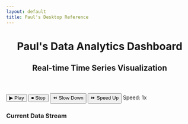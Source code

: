 ```yaml
---
layout: default
title: Paul's Desktop Reference
---
```


<link rel="stylesheet" href="/info/_css/dashboard.css">

<div class="dashboard-container">
  <header class="dashboard-header">
    <h1>Paul's Data Analytics Dashboard</h1>
    <h2>Real-time Time Series Visualization</h2>
  </header>

  <div class="dashboard-controls">
    <div class="control-panel">
      <button id="playBtn">▶ Play</button>
      <button id="stopBtn">⏹ Stop</button>
      <button id="slowBtn">⏪ Slow Down</button>
      <button id="fastBtn">⏩ Speed Up</button>
      <span class="speed-indicator">Speed: <span id="speedDisplay">1x</span></span>
    </div>
  </div>

  <div class="dashboard-content">
    <div class="chart-container">
      <canvas id="timeSeriesChart"></canvas>
    </div>
    <div class="data-table-container">
      <h3>Current Data Stream</h3>
      <table id="dataTable">
        <thead>
          <tr id="tableHeader"></tr>
        </thead>
        <tbody id="tableBody"></tbody>
      </table>
    </div>
  </div>
</div>

<script src="https://cdn.jsdelivr.net/npm/chartjs-adapter-date-fns@2.0.0/dist/chartjs-adapter-date-fns.min.js"></script>
<script src="https://cdn.jsdelivr.net/npm/xlsx@0.18.5/dist/xlsx.full.min.js"></script>
<script src="https://cdn.jsdelivr.net/npm/chart.js@3.7.1/dist/chart.min.js"></script>
<script src="/info/js/dashboard.js"></script>
